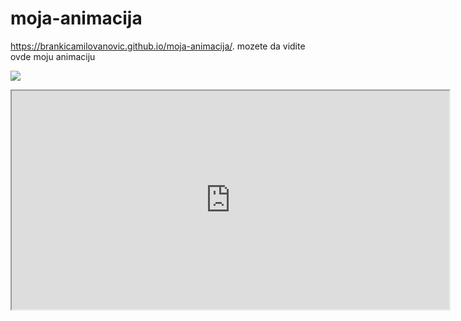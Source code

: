 # moja-animacija

 https://brankicamilovanovic.github.io/moja-animacija/.
mozete da vidite ovde moju animaciju

![](https://scontent.fbeg4-1.fna.fbcdn.net/v/t1.0-9/19601307_10209272532307353_6246179230929527993_n.jpg?oh=b4697f922e697bf4a685173a3f5dedf6&oe=5A0E5C07)
<iframe src="https://s.codepen.io/BrankicAmilovanovic/debug/bRLWLm/jVkpogNXvzdA" width="700" height="350" ></iframe>     
